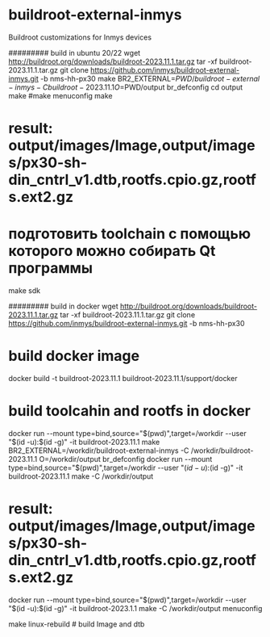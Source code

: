 # buildroot-external-inmys
Buildroot customizations for Inmys devices

######### build in ubuntu 20/22
wget http://buildroot.org/downloads/buildroot-2023.11.1.tar.gz
tar -xf buildroot-2023.11.1.tar.gz
git clone https://github.com/inmys/buildroot-external-inmys.git -b nms-hh-px30
make BR2_EXTERNAL=$PWD/buildroot-external-inmys -C buildroot-2023.11.1 O=$PWD/output br_defconfig
cd output
make
#make menuconfig
make
# result: output/images/Image,output/images/px30-sh-din_cntrl_v1.dtb,rootfs.cpio.gz,rootfs.ext2.gz
# подготовить toolchain c помощью которого можно собирать Qt программы
make sdk


######### build in docker
wget http://buildroot.org/downloads/buildroot-2023.11.1.tar.gz
tar -xf buildroot-2023.11.1.tar.gz
git clone https://github.com/inmys/buildroot-external-inmys.git -b nms-hh-px30
# build docker image
docker build -t buildroot-2023.11.1 buildroot-2023.11.1/support/docker
# build toolcahin and rootfs in docker
docker run --mount type=bind,source="$(pwd)",target=/workdir --user "$(id -u):$(id -g)" -it buildroot-2023.11.1 make BR2_EXTERNAL=/workdir/buildroot-external-inmys -C /workdir/buildroot-2023.11.1 O=/workdir/output br_defconfig
docker run --mount type=bind,source="$(pwd)",target=/workdir --user "$(id -u):$(id -g)" -it buildroot-2023.11.1 make -C /workdir/output
# result: output/images/Image,output/images/px30-sh-din_cntrl_v1.dtb,rootfs.cpio.gz,rootfs.ext2.gz
docker run --mount type=bind,source="$(pwd)",target=/workdir --user "$(id -u):$(id -g)" -it buildroot-2023.1.1 make -C /workdir/output menuconfig

make linux-rebuild # build Image and dtb
#
